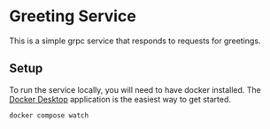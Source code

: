 # Greeting Service

This is a simple grpc service that responds to requests for greetings.

## Setup

To run the service locally, you will need to have docker installed. The [Docker Desktop](https://www.docker.com/products/docker-desktop) application is the easiest way to get started.

```sh
docker compose watch
```
